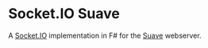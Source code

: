 Socket.IO Suave
===============

A [Socket.IO](https://socket.io/) implementation in F# for the [Suave](https://suave.io/) webserver.
